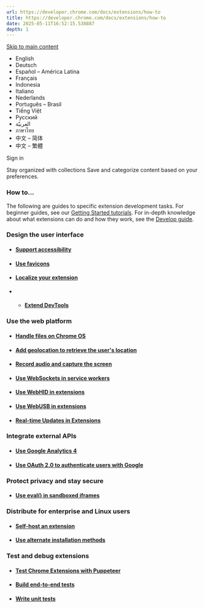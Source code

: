 ```yaml
---
url: https://developer.chrome.com/docs/extensions/how-to
title: https://developer.chrome.com/docs/extensions/how-to
date: 2025-05-11T16:52:15.538887
depth: 1
---
```


[ Skip to main content ](https://developer.chrome.com/docs/extensions/how-to#main-content)
  * English
  * Deutsch
  * Español – América Latina
  * Français
  * Indonesia
  * Italiano
  * Nederlands
  * Português – Brasil
  * Tiếng Việt
  * Русский
  * العربيّة
  * ภาษาไทย
  * 中文 – 简体
  * 中文 – 繁體

Sign in




Stay organized with collections  Save and categorize content based on your preferences. 
###  How to... 
The following are guides to specific extension development tasks. For beginner guides, see our [Getting Started tutorials](https://developer.chrome.com/docs/extensions/get-started). For in-depth knowledge about what extensions can do and how they work, see the [Develop guide](https://developer.chrome.com/docs/extensions/get-started). 
###  Design the user interface 
  * ####  [ Support accessibility ](https://developer.chrome.com/docs/extensions/how-to/ui/a11y)
  * ####  [ Use favicons ](https://developer.chrome.com/docs/extensions/how-to/ui/favicons)
  * ####  [ Localize your extension ](https://developer.chrome.com/docs/extensions/how-to/ui/localization-message-formats)
  *   * ####  [ Extend DevTools ](https://developer.chrome.com/docs/extensions/how-to/devtools/extend-devtools)


###  Use the web platform 
  * ####  [ Handle files on Chrome OS ](https://developer.chrome.com/docs/extensions/how-to/web-platform/file-handling-chromeos)
  * ####  [ Add geolocation to retrieve the user's location ](https://developer.chrome.com/docs/extensions/how-to/web-platform/geolocation)
  * ####  [ Record audio and capture the screen ](https://developer.chrome.com/docs/extensions/how-to/web-platform/screen-capture)
  * ####  [ Use WebSockets in service workers ](https://developer.chrome.com/docs/extensions/how-to/web-platform/websockets)
  * ####  [ Use WebHID in extensions ](https://developer.chrome.com/docs/extensions/how-to/web-platform/webhid)
  * ####  [ Use WebUSB in extensions ](https://developer.chrome.com/docs/extensions/how-to/web-platform/webusb)
  * ####  [ Real-time Updates in Extensions ](https://developer.chrome.com/docs/extensions/develop/concepts/real-time)


###  Integrate external APIs 
  * ####  [ Use Google Analytics 4 ](https://developer.chrome.com/docs/extensions/how-to/integrate/google-analytics-4)
  * ####  [ Use OAuth 2.0 to authenticate users with Google ](https://developer.chrome.com/docs/extensions/how-to/integrate/oauth)


###  Protect privacy and stay secure 
  * ####  [ Use eval() in sandboxed iframes ](https://developer.chrome.com/docs/extensions/how-to/security/sandboxing-eval)


###  Distribute for enterprise and Linux users 
  * ####  [ Self-host an extension ](https://developer.chrome.com/docs/extensions/how-to/distribute/host-extensions)
  * ####  [ Use alternate installation methods ](https://developer.chrome.com/docs/extensions/how-to/distribute/install-extensions)


###  Test and debug extensions 
  * ####  [ Test Chrome Extensions with Puppeteer ](https://developer.chrome.com/docs/extensions/how-to/test/puppeteer)
  * ####  [ Build end-to-end tests ](https://developer.chrome.com/docs/extensions/how-to/test/end-to-end-testing)
  * ####  [ Write unit tests ](https://developer.chrome.com/docs/extensions/how-to/test/unit-testing)



